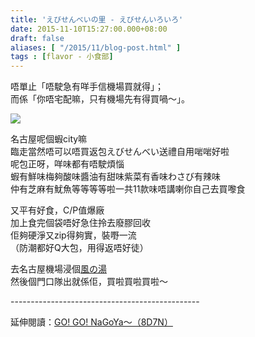 ```yaml
---
title: 'えびせんべいの里 - えびせんいろいろ'
date: 2015-11-10T15:27:00.000+08:00
draft: false
aliases: [ "/2015/11/blog-post.html" ]
tags : [flavor - 小食部]
---
```


唔單止「唔駛急有咩手信機場買就得」；  
而係「你唔宅配嘛，只有機場先有得買喎～」。  

[![](https://c1.staticflickr.com/9/8871/28669686065_a1f60c726a_z.jpg)](https://c1.staticflickr.com/9/8871/28669686065_a1f60c726a_z.jpg)

名古屋呢個蝦city嘛  
臨走當然唔可以唔買返包えびせんべい送禮自用啱啱好啦  
呢包正呀，咩味都有唔駛煩惱  
蝦有鮮味梅夠酸味醬油有甜味紫菜有香味わさび有辣味  
仲有芝麻有魷魚等等等等啦一共11款味唔講喇你自己去買嚟食  
  
又平有好食，C/P值爆廠  
加上食完個袋唔好急住拎去廢膠回收  
佢夠硬淨又zip得夠實，裝嘢一流  
（防潮都好Q大包，用得返唔好徒）  
  
去名古屋機場浸個[風の湯](http://www.hidie.net/2015/11/go-go-nagoya-day8_3.html)  
然後個門口隊出就係佢，買啦買啦買啦～  
  
\-----------------------------------------------  
  
延伸閱讀：[GO! GO! NaGoYa～（8D7N）](http://www.hidie.net/2015/11/go-go-nagoya8d7n.html)
